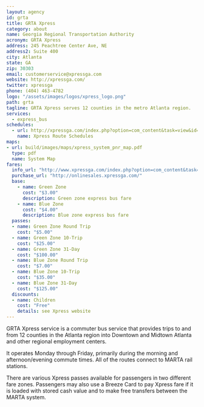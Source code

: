 ```yaml
---
layout: agency
id: grta
title: GRTA Xpress
category: about
name: Georgia Regional Transportation Authority
acronym: GRTA Xpress
address: 245 Peachtree Center Ave, NE
address2: Suite 400
city: Atlanta
state: GA
zip: 30303
email: customerservice@xpressga.com
website: http://xpressga.com/
twitter: xpressga
phone: (404) 463-4782
logo: "/assets/images/logos/xpress_logo.png"
path: grta
tagline: GRTA Xpress serves 12 counties in the metro Atlanta region.
services:
  - express_bus
schedules:
  - url: http://xpressga.com/index.php?option=com_content&task=view&id=38&Itemid=75
    name: Xpress Route Schedules
maps:
- url: build/images/maps/xpress_system_pnr_map.pdf
  type: pdf
  name: System Map
fares:
  info_url: "http://www.xpressga.com/index.php?option=com_content&task=view&id=87&Itemid=75"
  purchase_url: "http://onlinesales.xpressga.com/"
  base:
    - name: Green Zone
      cost: "$3.00"
      description: Green zone express bus fare
    - name: Blue Zone
      cost: "$4.00"
      description: Blue zone express bus fare
  passes:
  - name: Green Zone Round Trip
    cost: "$5.00"
  - name: Green Zone 10-Trip
    cost: "$25.00"
  - name: Green Zone 31-Day
    cost: "$100.00"
  - name: Blue Zone Round Trip
    cost: "$7.00"
  - name: Blue Zone 10-Trip
    cost: "$35.00"
  - name: Blue Zone 31-Day
    cost: "$125.00"
  discounts: 
  - name: Children
    cost: "Free"
    details: see Xpress website
---
```


GRTA Xpress service is a commuter bus service that provides trips to and from 12 counties in the Atlanta region into Downtown and Midtown Atlanta and other regional employment centers.  

It operates Monday through Friday, primarily during the morning and afternoon/evening commute times.  All of the routes connect to MARTA rail stations. 

There are various Xpress passes available for passengers in two different fare zones.  Passengers may also use a Breeze Card to pay Xpress fare if it is loaded with stored cash value and to make free transfers between the MARTA system.


